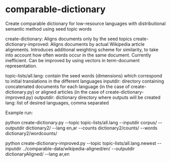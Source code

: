 #  comparable-dictionary

Create comparable dictionary for low-resource languages with distributional semantic method using seed topic words

create-dictionary: Aligns documents only by the seed topics
create-dictionary-improved: Aligns documents by actual Wikipedia article alignments. Introduces additional weighting scheme for similarity, to take into account how often words occur in the same document. Currently inefficient. Can be improved by using vectors in term-document representation.

topic-lists/all.lang: contain the seed words (dimensions) which correspond to initial translations in the different languages
inputdir: directory containing concatenated documents for each language (in the case of create-dictionary.py) or aligned articles (in the case of create-dictionary-improved.py)
outputdir: dictionary directory where outputs will be created
lang: list of desired languages, comma separated


Example run:

python  create-dictionary.py --topic topic-lists/all.lang --inputdir corpus/ --outputdir dictionary2/ --lang en,ar --counts dictionary2/counts/ --words dictionary2/wordcounts/

python create-dictionary-improved.py --topic topic-lists/all.lang.newest --inputdir ../comparable-data/wikipedia-aligned/en/ --outputdir dictionaryAligned/ --lang ar,en


